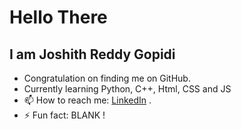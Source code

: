 # Hello There

## I am Joshith Reddy Gopidi

- Congratulation on finding me on GitHub.
- Currently learning Python, C++, Html, CSS and JS
- 📫 How to reach me: [LinkedIn](https://www.linkedin.com/in/joshith-reddy-gopidi-176745209/)  .
- ⚡ Fun fact: BLANK !

